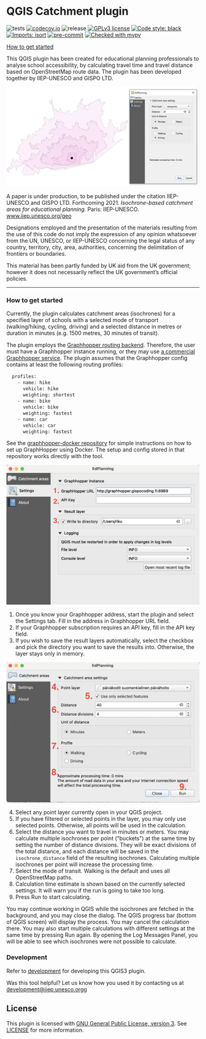 

# QGIS Catchment plugin
![tests](https://github.com/GispoCoding/catchment-plugin/workflows/Tests/badge.svg)
[![codecov.io](https://codecov.io/github/GispoCoding/qgis-catchment-areas/coverage.svg?branch=master)](https://codecov.io/github/GispoCoding/catchment-plugin?branch=master)
![release](https://github.com/GispoCoding/catchment-plugin/workflows/Release/badge.svg)
[![GPLv3 license](https://img.shields.io/badge/License-GPLv3-blue.svg)](http://perso.crans.org/besson/LICENSE.html)
[![Code style: black](https://img.shields.io/badge/code%20style-black-000000.svg)](https://github.com/psf/black)
[![Imports: isort](https://img.shields.io/badge/%20imports-isort-%231674b1?style=flat&labelColor=ef8336)](https://pycqa.github.io/isort/)
[![pre-commit](https://img.shields.io/badge/pre--commit-enabled-brightgreen?logo=pre-commit&logoColor=white)](https://github.com/pre-commit/pre-commit)
[![Checked with mypy](http://www.mypy-lang.org/static/mypy_badge.svg)](http://mypy-lang.org/)

[How to get started](#how-to-get-started)

This QGIS plugin has been created for educational planning professionals to analyse school accessibility, by calculating travel time and travel distance based on OpenStreetMap route data. The plugin has been developed together by IIEP-UNESCO and GISPO LTD.

![Isochrones in QGIS](imgs/screenshot_ui.PNG)

A paper is under production, to be published under the citation IIEP-UNESCO and GISPO LTD. Forthcoming 2021. *Isochrone-based catchment areas for educational planning.* Paris: IIEP-UNESCO. www.iiep.unesco.org/geo

Designations employed and the presentation of the materials resulting from the use of this code do not imply the expression of any opinion whatsoever from the UN, UNESCO, or IIEP-UNESCO concerning the legal status of any country, territory, city, area, authorities, concerning the delimitation of frontiers or boundaries.

This material has been partly funded by UK aid from the UK government; however it does not necessarily reflect the UK government’s official policies.

---

### How to get started

Currently, the plugin calculates catchment areas (isochrones) for a specified layer of schools with a selected mode of transport (walking/hiking, cycling, driving) and a selected distance in metres or duration in minutes (e.g. 1500 metres, 30 minutes of transit).

The plugin employs the [Graphhopper routing backend](https://github.com/graphhopper/graphhopper). Therefore, the user must have a Graphhopper instance running, or they may use [a commercial Graphhopper service](https://www.graphhopper.com/). The plugin assumes that the Graphhopper config contains at least the following routing profiles:
```
  profiles:
    - name: hike
      vehicle: hike
      weighting: shortest
    - name: bike
      vehicle: bike
      weighting: fastest
    - name: car
      vehicle: car
      weighting: fastest
```

See the [graphhopper-docker repository](https://github.com/GispoCoding/graphhopper-docker) for simple instructions on how to set up GraphHopper using Docker. The setup and config stored in that repository works directly with the tool.

![Settings panel](imgs/settings.png)

1. Once you know your Graphhopper address, start the plugin and select the Settings tab. Fill in the address in Graphhopper URL field.
2. If your Graphhopper subscription requires an API key, fill in the API key field.
3. If you wish to save the result layers automatically, select the checkbox and pick the directory you want to save the results into. Otherwise, the layer stays only in memory.

![Catchment area panel](imgs/run.png)

4. Select any point layer currently open in your QGIS project.
5. If you have filtered or selected points in the layer, you may only use selected points. Otherwise, all points will be used in the calculation.
6. Select the distance you want to travel in minutes or meters. You may calculate multiple isochrones per point ("buckets") at the same time by setting the number of distance divisions. They will be exact divisions of the total distance, and each distance will be saved in the `isochrone_distance` field of the resulting isochrones. Calculating multiple isochrones per point will increase the processing time.
7. Select the mode of transit. Walking is the default and uses all OpenStreetMap paths.
8. Calculation time estimate is shown based on the currently selected settings. It will warn you if the run is going to take too long.
9. Press Run to start calculating.

You may continue working in QGIS while the isochrones are fetched in the background, and you may close the dialog. The QGIS progress bar (bottom of QGIS screen) will display the process. You may cancel the calculation there. You may also start multiple calculations with different settings at the same time by pressing Run again. By opening the Log Messages Panel, you will be able to see which isochrones were not possible to calculate.

### Development

Refer to [development](docs/development.md) for developing this QGIS3 plugin.

Was this tool helpful? Let us know how you used it by contacting us at development@iiep.unesco.orgg

## License
This plugin is licensed with
[GNU General Public License, version 3](https://www.gnu.org/licenses/gpl-3.0.html).
See [LICENSE](LICENSE) for more information.
